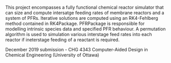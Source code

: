 This project encompasses a fully functional chemical reactor simulator that can size and compute intersatge feeding rates of membrane reactors and a system of PFRs.
Iterative solutions are computed using an RK4-Fehlberg method contained in RK4Package.
PFRPackage is responsiible for modelling intrinsic species data and specified PFR behaviour. A permutation algorithm is used to simulation various interstage feed rates
into each reactor if ineterstage feeding of a reactant is required.

December 2019 submission - CHG 4343 Computer-Aided Design in Chemical Engineering (University of Ottawa)

